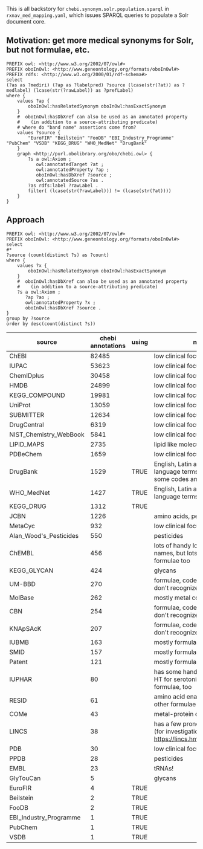 This is all backstory for `chebi.synonym.solr.population.sparql` in `rxnav_med_mapping.yaml`, which issues SPARQL queries to populate a Solr document core.



## Motivation: get more medical synonyms for Solr, but not formulae, etc.

```SPARQL
PREFIX owl: <http://www.w3.org/2002/07/owl#>
PREFIX oboInOwl: <http://www.geneontology.org/formats/oboInOwl#>
PREFIX rdfs: <http://www.w3.org/2000/01/rdf-schema#>
select
(?as as ?mediri) (?ap as ?labelpred) ?source (lcase(str(?at)) as ?medlabel) (lcase(str(?rawLabel)) as ?prefLabel)
where {
    values ?ap {
        oboInOwl:hasRelatedSynonym oboInOwl:hasExactSynonym
    }
    #  oboInOwl:hasDbXref can also be used as an annotated property 
    #    (in addition to a source-attributing predicate)
    # where do "band name" assertions come from?
    values ?source {
        "EuroFIR" "Beilstein" "FooDB" "EBI_Industry_Programme" "PubChem" "VSDB" "KEGG_DRUG" "WHO_MedNet" "DrugBank"
    }
    graph <http://purl.obolibrary.org/obo/chebi.owl> {
        ?s a owl:Axiom ;
           owl:annotatedTarget ?at ;
           owl:annotatedProperty ?ap ;
           oboInOwl:hasDbXref ?source ;
           owl:annotatedSource ?as .
        ?as rdfs:label ?rawLabel .
        filter( (lcase(str(?rawLabel))) != (lcase(str(?at))))
    }
}
```

## Approach

```SPARQL
PREFIX owl: <http://www.w3.org/2002/07/owl#>
PREFIX oboInOwl: <http://www.geneontology.org/formats/oboInOwl#>
select
#*
?source (count(distinct ?s) as ?count)
where {
    values ?x {
        oboInOwl:hasRelatedSynonym oboInOwl:hasExactSynonym
    }
    #  oboInOwl:hasDbXref can also be used as an annotated property 
    #    (in addition to a source-attributing predicate)
    ?s a owl:Axiom ;
       ?ap ?ao ;
       owl:annotatedProperty ?x ;
       oboInOwl:hasDbXref ?source .
} 
group by ?source
order by desc(count(distinct ?s))
```



| source                 | chebi  annotations | using | notes                                                        |
| ---------------------- | ------------------ | ----- | ------------------------------------------------------------ |
| ChEBI                  | 82485              |       | low clinical focus                                           |
| IUPAC                  | 53623              |       | low clinical focus                                           |
| ChemIDplus             | 30458              |       | low clinical focus                                           |
| HMDB                   | 24899              |       | low clinical focus                                           |
| KEGG_COMPOUND          | 19981              |       | low clinical focus                                           |
| UniProt                | 13059              |       | low clinical focus                                           |
| SUBMITTER              | 12634              |       | low clinical focus                                           |
| DrugCentral            | 6319               |       | low clinical focus                                           |
| NIST_Chemistry_WebBook | 5841               |       | low clinical focus                                           |
| LIPID_MAPS             | 2735               |       | lipid like molecules                                         |
| PDBeChem               | 1659               |       | low clinical focus                                           |
| DrugBank               | 1529               | TRUE  | English, Latin and Romance language terms for drugs, plus some codes and  formulae |
| WHO_MedNet             | 1427               | TRUE  | English, Latin and Romance language terms for drugs          |
| KEGG_DRUG              | 1312               | TRUE  |                                                              |
| JCBN                   | 1226               |       | amino acids, peptides, glycans                               |
| MetaCyc                | 932                |       | low clinical focus                                           |
| Alan_Wood's_Pesticides | 550                |       | pesticides                                                   |
| ChEMBL                 | 456                |       | lots of handy looking drug names, but lots of mile-long formulae too |
| KEGG_GLYCAN            | 424                |       | glycans                                                      |
| UM-BBD                 | 270                |       | formulae, codes and names. I don't recognize many.           |
| MolBase                | 262                |       | mostly metal complex formulae                                |
| CBN                    | 254                |       | formulae, codes and names. I don't recognize many.           |
| KNApSAcK               | 207                |       | formulae, codes and names. I don't recognize many.           |
| IUBMB                  | 163                |       | mostly formulae                                              |
| SMID                   | 157                |       | mostly formulae                                              |
| Patent                 | 121                |       | mostly formulae                                              |
| IUPHAR                 | 80                 |       | has some handy aliases like 5-HT for serotonin. lots of formulae, too |
| RESID                  | 61                 |       | amino acid enantiomers and other formulae                    |
| COMe                   | 43                 |       | metal-protein complexes?                                     |
| LINCS                  | 38                 |       | has a few pronounceable aliases (for investigational drugs?) https://lincs.hms.harvard.edu/db/ |
| PDB                    | 30                 |       | low clinical focus                                           |
| PPDB                   | 28                 |       | pesticides                                                   |
| EMBL                   | 23                 |       | tRNAs!                                                       |
| GlyTouCan              | 5                  |       | glycans                                                      |
| EuroFIR                | 4                  | TRUE  |                                                              |
| Beilstein              | 2                  | TRUE  |                                                              |
| FooDB                  | 2                  | TRUE  |                                                              |
| EBI_Industry_Programme | 1                  | TRUE  |                                                              |
| PubChem                | 1                  | TRUE  |                                                              |
| VSDB                   | 1                  | TRUE  |                                                              |
